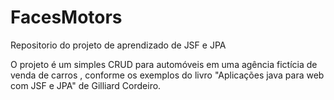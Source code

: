 # FacesMotors
Repositorio do projeto de aprendizado de JSF e JPA

O projeto é um simples CRUD para automóveis em uma agência fictícia de venda de carros , conforme os exemplos do livro
"Aplicações java para web com JSF e JPA" de Gilliard Cordeiro.
